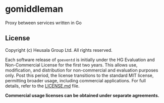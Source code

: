 # gomiddleman

Proxy between services written in Go

## License

Copyright (c) Heusala Group Ltd. All rights reserved.

Each software release of `goeventd` is initially under the HG Evaluation and 
Non-Commercial License for the first two years. This allows use, modification, 
and distribution for non-commercial and evaluation purposes only. Post this 
period, the license transitions to the standard MIT license, permitting broader
usage, including commercial applications. For full details, refer to the 
[LICENSE.md](LICENSE.md) file. 

**Commercial usage licenses can be obtained under separate agreements.**

